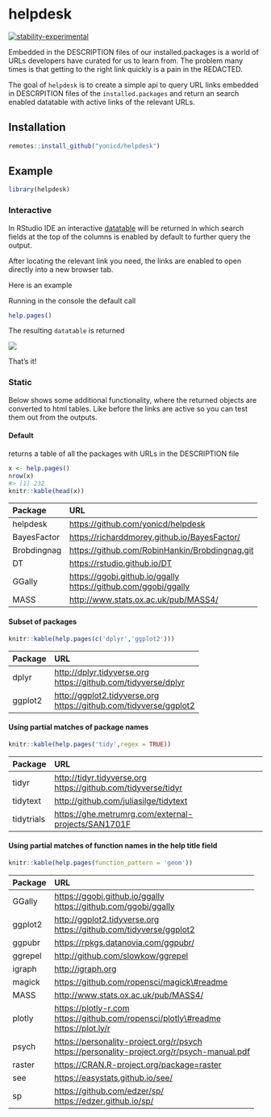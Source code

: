 
<!-- README.md is generated from README.Rmd. Please edit that file -->

# helpdesk

<!-- badges: start -->

[![stability-experimental](https://img.shields.io/badge/stability-experimental-orange.svg)]()
<!-- badges: end -->

Embedded in the DESCRIPTION files of our installed.packages is a world
of URLs developers have curated for us to learn from. The problem many
times is that getting to the right link quickly is a pain in the
REDACTED.

The goal of `helpdesk` is to create a simple api to query URL links
embedded in DESCRPITION files of the `installed.packages` and return an
search enabled datatable with active links of the relevant URLs.

## Installation

``` r
remotes::install_github("yonicd/helpdesk")
```

## Example

``` r
library(helpdesk)
```

### Interactive

In RStudio IDE an interactive [datatable](https://rstudio.github.io/DT/)
will be returned in which search fields at the top of the columns is
enabled by default to further query the output.

After locating the relevant link you need, the links are enabled to open
directly into a new browser tab.

Here is an example

Running in the console the default call

``` r
help.pages()
```

The resulting `datatable` is returned

![](docs/helpdesk.gif)

That’s it\!

### Static

Below shows some additional functionality, where the returned objects
are converted to html tables. Like before the links are active so you
can test them out from the outputs.

#### Default

returns a table of all the packages with URLs in the DESCRIPTION file

``` r
x <- help.pages()
nrow(x)
#> [1] 232
knitr::kable(head(x))
```

| Package     | URL                                                                                                                                                                                          |
| :---------- | :------------------------------------------------------------------------------------------------------------------------------------------------------------------------------------------- |
| helpdesk    | <a href="https://github.com/yonicd/helpdesk" target="_blank">https://github.com/yonicd/helpdesk</a>                                                                                          |
| BayesFactor | <a href="https://richarddmorey.github.io/BayesFactor/" target="_blank">https://richarddmorey.github.io/BayesFactor/</a>                                                                      |
| Brobdingnag | <a href="https://github.com/RobinHankin/Brobdingnag.git" target="_blank">https://github.com/RobinHankin/Brobdingnag.git</a>                                                                  |
| DT          | <a href="https://rstudio.github.io/DT" target="_blank">https://rstudio.github.io/DT</a>                                                                                                      |
| GGally      | <a href="https://ggobi.github.io/ggally" target="_blank">https://ggobi.github.io/ggally</a><br><a href="https://github.com/ggobi/ggally" target="_blank">https://github.com/ggobi/ggally</a> |
| MASS        | <a href="http://www.stats.ox.ac.uk/pub/MASS4/" target="_blank">http://www.stats.ox.ac.uk/pub/MASS4/</a>                                                                                      |

#### Subset of packages

``` r
knitr::kable(help.pages(c('dplyr','ggplot2')))
```

| Package | URL                                                                                                                                                                                                |
| :------ | :------------------------------------------------------------------------------------------------------------------------------------------------------------------------------------------------- |
| dplyr   | <a href="http://dplyr.tidyverse.org" target="_blank">http://dplyr.tidyverse.org</a><br><a href="https://github.com/tidyverse/dplyr" target="_blank">https://github.com/tidyverse/dplyr</a>         |
| ggplot2 | <a href="http://ggplot2.tidyverse.org" target="_blank">http://ggplot2.tidyverse.org</a><br><a href="https://github.com/tidyverse/ggplot2" target="_blank">https://github.com/tidyverse/ggplot2</a> |

#### Using partial matches of package names

``` r
knitr::kable(help.pages('tidy',regex = TRUE))
```

| Package    | URL                                                                                                                                                                                        |
| :--------- | :----------------------------------------------------------------------------------------------------------------------------------------------------------------------------------------- |
| tidyr      | <a href="http://tidyr.tidyverse.org" target="_blank">http://tidyr.tidyverse.org</a><br><a href="https://github.com/tidyverse/tidyr" target="_blank">https://github.com/tidyverse/tidyr</a> |
| tidytext   | <a href="http://github.com/juliasilge/tidytext" target="_blank">http://github.com/juliasilge/tidytext</a>                                                                                  |
| tidytrials | <a href="https://ghe.metrumrg.com/external-projects/SAN1701F" target="_blank">https://ghe.metrumrg.com/external-projects/SAN1701F</a>                                                      |

#### Using partial matches of function names in the help title field

``` r
knitr::kable(help.pages(function_pattern = 'geom'))
```

| Package | URL                                                                                                                                                                                                                                                                |
| :------ | :----------------------------------------------------------------------------------------------------------------------------------------------------------------------------------------------------------------------------------------------------------------- |
| GGally  | <a href="https://ggobi.github.io/ggally" target="_blank">https://ggobi.github.io/ggally</a><br><a href="https://github.com/ggobi/ggally" target="_blank">https://github.com/ggobi/ggally</a>                                                                       |
| ggplot2 | <a href="http://ggplot2.tidyverse.org" target="_blank">http://ggplot2.tidyverse.org</a><br><a href="https://github.com/tidyverse/ggplot2" target="_blank">https://github.com/tidyverse/ggplot2</a>                                                                 |
| ggpubr  | <a href="https://rpkgs.datanovia.com/ggpubr/" target="_blank">https://rpkgs.datanovia.com/ggpubr/</a>                                                                                                                                                              |
| ggrepel | <a href="http://github.com/slowkow/ggrepel" target="_blank">http://github.com/slowkow/ggrepel</a>                                                                                                                                                                  |
| igraph  | <a href="http://igraph.org" target="_blank">http://igraph.org</a>                                                                                                                                                                                                  |
| magick  | <a href="https://github.com/ropensci/magick#readme" target="_blank">https://github.com/ropensci/magick\#readme</a>                                                                                                                                                 |
| MASS    | <a href="http://www.stats.ox.ac.uk/pub/MASS4/" target="_blank">http://www.stats.ox.ac.uk/pub/MASS4/</a>                                                                                                                                                            |
| plotly  | <a href="https://plotly-r.com" target="_blank">https://plotly-r.com</a><br><a href="https://github.com/ropensci/plotly#readme" target="_blank">https://github.com/ropensci/plotly\#readme</a><br><a href="https://plot.ly/r" target="_blank">https://plot.ly/r</a> |
| psych   | <a href="https://personality-project.org/r/psych" target="_blank">https://personality-project.org/r/psych</a><br><a href="https://personality-project.org/r/psych-manual.pdf" target="_blank">https://personality-project.org/r/psych-manual.pdf</a>               |
| raster  | <a href="https://CRAN.R-project.org/package=raster" target="_blank">https://CRAN.R-project.org/package=raster</a>                                                                                                                                                  |
| see     | <a href="https://easystats.github.io/see/" target="_blank">https://easystats.github.io/see/</a>                                                                                                                                                                    |
| sp      | <a href="https://github.com/edzer/sp/" target="_blank">https://github.com/edzer/sp/</a><br><a href="https://edzer.github.io/sp/" target="_blank">https://edzer.github.io/sp/</a>                                                                                   |

